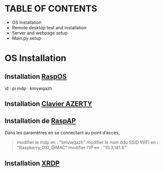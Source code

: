 
# TABLE OF CONTENTS

- OS Installation
- Remote desktop test and installation
- Server and webpage setup
- Main.py setup

# OS Installation

## Installation [RaspOS](https://www.raspberrypi.org/software/)
id : pi
mdp : kmvwqazh

## Installation [Clavier AZERTY](https://www.framboise314.fr/clavier-virtuel-matchbox-en-azerty-sur-le-raspberry-pi/)

## Installation de [RaspAP](https://raspap.com/#quick) 

Dans les paramètres en se connectant au point d’accès,  
> modifier le mdp en : "kmvwqazh" 
> modifier le nom ddu SSID WIFI en : "Raspberry_OSI_@MAC" 
> modifier l'IP en : "10.3.141.X" 

## Installation [XRDP](https://linuxize.com/post/how-to-install-xrdp-on-raspberry-pi/)
